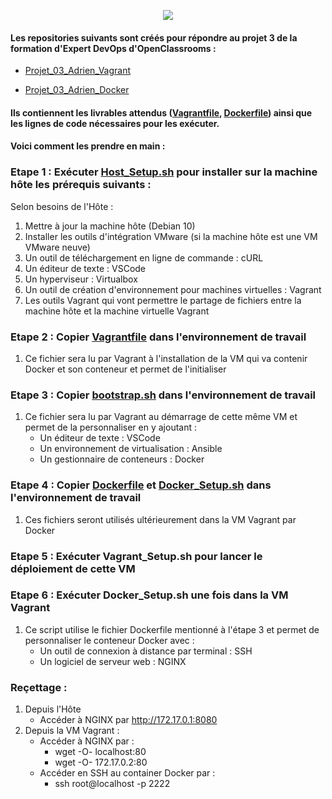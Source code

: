 <p align="center">
  <img src="https://i.imgur.com/V4ObU05.jpg">
</p>

#### Les repositories suivants sont créés pour répondre au projet 3 de la formation d'Expert DevOps d'OpenClassrooms :
  - [Projet_03_Adrien_Vagrant](https://github.com/adrien13330/Projet_03_Adrien_Vagrant/)
  
  - [Projet_03_Adrien_Docker](https://github.com/adrien13330/Projet_03_Adrien_Docker/)
#### Ils contiennent les livrables attendus ([Vagrantfile](https://github.com/adrien13330/Projet_03_Adrien_Vagrant/blob/master/Vagrantfile), [Dockerfile](https://github.com/adrien13330/Projet_03_Adrien_Docker/blob/master/Dockerfile)) ainsi que les lignes de code nécessaires pour les exécuter.

#### Voici comment les prendre en main :

### Etape 1 : Exécuter [Host_Setup.sh](https://github.com/adrien13330/Projet_03_Adrien_Vagrant/blob/master/Host_Setup.sh) pour installer sur la machine hôte les prérequis suivants :

Selon besoins de l'Hôte :
  1. Mettre à jour la machine hôte (Debian 10)
  2. Installer les outils d'intégration VMware (si la machine hôte est une VM VMware neuve)
  3. Un outil de téléchargement en ligne de commande : cURL
  4. Un éditeur de texte : VSCode
  5. Un hyperviseur : Virtualbox
  6. Un outil de création d'environnement pour machines virtuelles : Vagrant
  7. Les outils Vagrant qui vont permettre le partage de fichiers entre la machine hôte et la machine virtuelle Vagrant
  
### Etape 2 : Copier [Vagrantfile](https://github.com/adrien13330/Projet_03_Adrien_Vagrant/blob/master/Vagrantfile) dans l'environnement de travail 
  1. Ce fichier sera lu par Vagrant à l'installation de la VM qui va contenir Docker et son conteneur et permet de l'initialiser
 
### Etape 3 : Copier [bootstrap.sh](https://github.com/adrien13330/Projet_03_Adrien_Vagrant/blob/master/bootstrap.sh) dans l'environnement de travail
  1. Ce fichier sera lu par Vagrant au démarrage de cette même VM et permet de la personnaliser en y ajoutant :
     - Un éditeur de texte : VSCode
     - Un environnement de virtualisation : Ansible
     - Un gestionnaire de conteneurs : Docker
    
### Etape 4 : Copier [Dockerfile](https://github.com/adrien13330/Projet_03_Adrien_Docker/blob/master/Dockerfile) et [Docker_Setup.sh](https://github.com/adrien13330/Projet_03_Adrien_Docker/blob/master/Docker_Setup.sh) dans l'environnement de travail
  1. Ces fichiers seront utilisés ultérieurement dans la VM Vagrant par Docker 
 
### Etape 5 : Exécuter Vagrant_Setup.sh pour lancer le déploiement de cette VM
 
### Etape 6 : Exécuter Docker_Setup.sh une fois dans la VM Vagrant
  1. Ce script utilise le fichier Dockerfile mentionné à l'étape 3 et permet de personnaliser le conteneur Docker avec :
     - Un outil de connexion à distance par terminal : SSH
     - Un logiciel de serveur web : NGINX
  
### Reçettage :
  1. Depuis l'Hôte
     - Accéder à NGINX par http://172.17.0.1:8080
  2. Depuis la VM Vagrant :
     - Accéder à NGINX par :
       - wget -O- localhost:80
       - wget -O- 172.17.0.2:80
     - Accéder en SSH au container Docker par :
       - ssh root@localhost -p 2222
